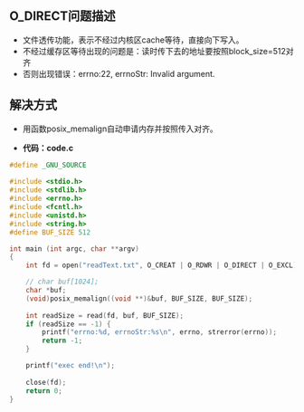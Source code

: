 ## **O_DIRECT问题描述**

- 文件透传功能，表示不经过内核区cache等待，直接向下写入。
- 不经过缓存区等待出现的问题是：读时传下去的地址要按照block_size=512对齐
- 否则出现错误：errno:22, errnoStr: Invalid argument.



## **解决方式**

- 用函数posix_memalign自动申请内存并按照传入对齐。

- **代码：code.c**

```c
#define _GNU_SOURCE
  
#include <stdio.h>
#include <stdlib.h>
#include <errno.h>
#include <fcntl.h>
#include <unistd.h>
#include <string.h>
#define BUF_SIZE 512

int main (int argc, char **argv)
{
    int fd = open("readText.txt", O_CREAT | O_RDWR | O_DIRECT | O_EXCL);

    // char buf[1024];
    char *buf;
    (void)posix_memalign((void **)&buf, BUF_SIZE, BUF_SIZE);
    
    int readSize = read(fd, buf, BUF_SIZE);
    if (readSize == -1) {
        printf("errno:%d, errnoStr:%s\n", errno, strerror(errno));
        return -1;
    }

    printf("exec end!\n");
    
    close(fd);
    return 0;
}
```

